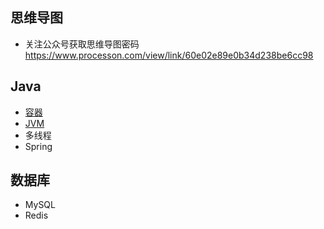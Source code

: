 
## 思维导图
 - 关注公众号获取思维导图密码 https://www.processon.com/view/link/60e02e89e0b34d238be6cc98

## Java

 - [容器](https://github.com/logerJava/loger/blob/main/notes/Java%E5%AE%B9%E5%99%A8.md)
 - [JVM](https://github.com/logerJava/loger/blob/main/notes/JVM.md)
 - 多线程
 - Spring

## 数据库

 - MySQL
 - Redis



